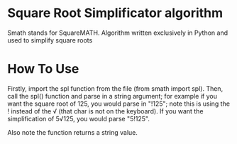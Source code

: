 # Square Root Simplificator algorithm



Smath stands for SquareMATH. Algorithm written exclusively in Python and used to simplify square roots



# How To Use


Firstly, import the spl function from the file (from smath import spl). Then, call the spl() function and parse in a string argument; for example if you want the square root of 125, you would parse in "!125"; note this is using the ! instead of the √ (that char is not on the keyboard). If you want the simplification of 5√125, you would parse "5!125".


Also note the function returns a string value.
